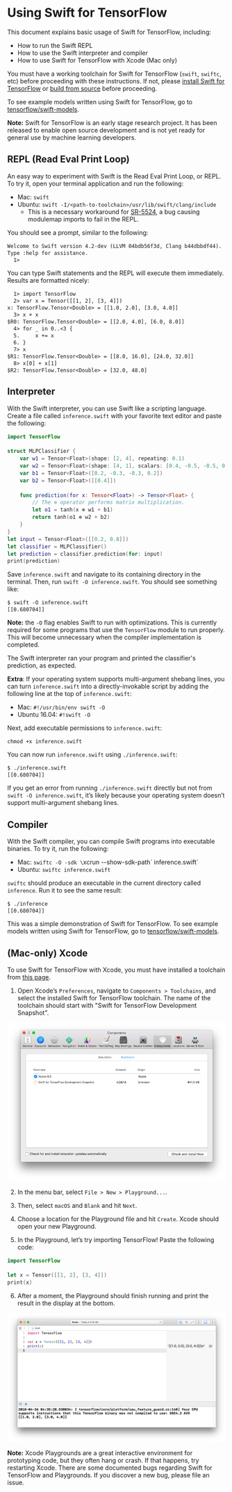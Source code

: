 # Using Swift for TensorFlow

This document explains basic usage of Swift for TensorFlow, including:
* How to run the Swift REPL
* How to use the Swift interpreter and compiler
* How to use Swift for TensorFlow with Xcode (Mac only)

You must have a working toolchain for Swift for TensorFlow (`swift`, `swiftc`, etc) before proceeding with these instructions. If not, please [install Swift for TensorFlow](Installation.md) or [build from source](https://github.com/google/swift/blob/tensorflow/README.md) before proceeding.

To see example models written using Swift for TensorFlow, go to [tensorflow/swift-models](https://github.com/tensorflow/swift-models).

**Note:** Swift for TensorFlow is an early stage research project. It has been released to enable open source development and is not yet ready for general use by machine learning developers.

## REPL (Read Eval Print Loop)

An easy way to experiment with Swift is the Read Eval Print Loop, or REPL. To try it, open your terminal application and run the following:

* Mac: `swift`
* Ubuntu: `swift -I/<path-to-toolchain>/usr/lib/swift/clang/include`
  * This is a necessary workaround for [SR-5524](https://bugs.swift.org/browse/SR-5524), a bug causing modulemap imports to fail in the REPL.

You should see a prompt, similar to the following:

```
Welcome to Swift version 4.2-dev (LLVM 04bdb56f3d, Clang b44dbbdf44). Type :help for assistance.
  1>
```

You can type Swift statements and the REPL will execute them immediately. Results are formatted nicely:

```
  1> import TensorFlow
  2> var x = Tensor([[1, 2], [3, 4]])
x: TensorFlow.Tensor<Double> = [[1.0, 2.0], [3.0, 4.0]]
  3> x + x
$R0: TensorFlow.Tensor<Double> = [[2.0, 4.0], [6.0, 8.0]]
  4> for _ in 0..<3 {
  5.     x += x
  6. }
  7> x
$R1: TensorFlow.Tensor<Double> = [[8.0, 16.0], [24.0, 32.0]]
  8> x[0] + x[1]
$R2: TensorFlow.Tensor<Double> = [32.0, 48.0]
```

## Interpreter

With the Swift interpreter, you can use Swift like a scripting language. Create a file called `inference.swift` with your favorite text editor and paste the following:

```swift
import TensorFlow

struct MLPClassifier {
    var w1 = Tensor<Float>(shape: [2, 4], repeating: 0.1)
    var w2 = Tensor<Float>(shape: [4, 1], scalars: [0.4, -0.5, -0.5, 0.4])
    var b1 = Tensor<Float>([0.2, -0.3, -0.3, 0.2])
    var b2 = Tensor<Float>([[0.4]])

    func prediction(for x: Tensor<Float>) -> Tensor<Float> {
        // The ⊗ operator performs matrix multiplication.
        let o1 = tanh(x ⊗ w1 + b1)
        return tanh(o1 ⊗ w2 + b2)
    }
}
let input = Tensor<Float>([[0.2, 0.8]])
let classifier = MLPClassifier()
let prediction = classifier.prediction(for: input)
print(prediction)
```

Save `inference.swift` and navigate to its containing directory in the terminal. Then, run `swift -O inference.swift`. You should see something like:

```
$ swift -O inference.swift
[[0.680704]]
```

**Note:** the `-O` flag enables Swift to run with optimizations. This is currently required for some programs that use the `TensorFlow` module to run properly.  This will become unnecessary when the compiler implementation is completed.

The Swift interpreter ran your program and printed the classifier's prediction, as expected.

**Extra**: If your operating system supports multi-argument shebang lines, you can turn `inference.swift` into a directly-invokable script by adding the following line at the top of `inference.swift`:

* Mac: `#!/usr/bin/env swift -O`
* Ubuntu 16.04: `#!swift -O`

Next, add executable permissions to `inference.swift`:

    chmod +x inference.swift

You can now run `inference.swift` using `./inference.swift`:

    $ ./inference.swift
    [[0.680704]]

If you get an error from running `./inference.swift` directly but not from `swift -O inference.swift`, it’s likely because your operating system doesn’t support multi-argument shebang lines.

## Compiler

With the Swift compiler, you can compile Swift programs into executable binaries. To try it, run the following:
* Mac: `swiftc -O -sdk \`xcrun --show-sdk-path\` inference.swift`
* Ubuntu: `swiftc inference.swift`

`swiftc` should produce an executable in the current directory called `inference`. Run it to see the same result:

```
$ ./inference
[[0.680704]]
```

This was a simple demonstration of Swift for TensorFlow. To see example models written using Swift for TensorFlow, go to [tensorflow/swift-models](https://github.com/tensorflow/swift-models).

## (Mac-only) Xcode

To use Swift for TensorFlow with Xcode, you must have installed a toolchain from [this page](Installation.md).

1. Open Xcode’s `Preferences`, navigate to `Components > Toolchains`, and select the installed Swift for TensorFlow toolchain. The name of the toolchain should start with "Swift for TensorFlow Development Snapshot".

<span align="center">
  <img src="docs/images/Installation-XcodePreferences.png?raw=true" alt="Select toolchain in Xcode preferences."/>
</span>

2. In the menu bar, select `File > New > Playground...`.

3. Then, select `macOS` and `Blank` and hit `Next`.

4. Choose a location for the Playground file and hit `Create`. Xcode should open your new Playground.

5. In the Playground, let’s try importing TensorFlow! Paste the following code:

```swift
import TensorFlow

let x = Tensor([[1, 2], [3, 4]])
print(x)
```

6. After a moment, the Playground should finish running and print the result in the display at the bottom.

<span align="center">
  <img src="docs/images/Usage-Playground.png?raw=true" alt="Playground running Swift for TensorFlow."/>
</span>

**Note:** Xcode Playgrounds are a great interactive environment for prototyping code, but they often hang or crash. If that happens, try restarting Xcode. There are some documented bugs regarding Swift for TensorFlow and Playgrounds. If you discover a new bug, please file an issue.
